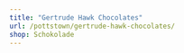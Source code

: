 ```yaml
---
title: "Gertrude Hawk Chocolates"
url: /pottstown/gertrude-hawk-chocolates/
shop: Schokolade
---
```

